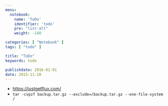 ```yaml
---
menu:
  notebook:
    name: 'ToDo'
    identifier: 'todo'
    pre: "list-alt"
    weight: -140

categories: [ "Notebook" ]
tags: [ "todo" ]

title: "ToDo"
keywords: todo

publishdate: 2016-01-01
date: 2015-11-20
---
```


 - https://justgetflux.com/
 - `tar -cvpzf backup.tar.gz --exclude=/backup.tar.gz --one-file-system / `

